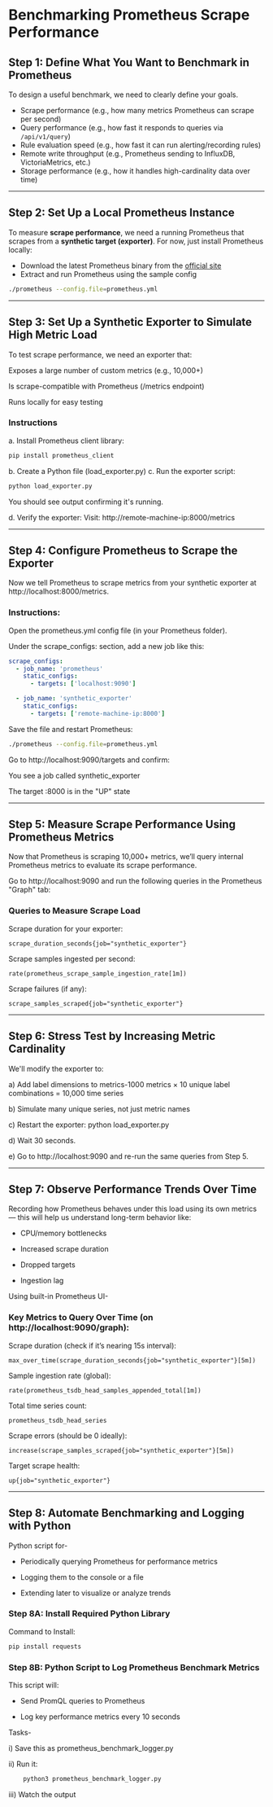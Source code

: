 # Benchmarking Prometheus Scrape Performance

## Step 1: Define What You Want to Benchmark in Prometheus

To design a useful benchmark, we need to clearly define your goals.

- Scrape performance (e.g., how many metrics Prometheus can scrape per second)
- Query performance (e.g., how fast it responds to queries via `/api/v1/query`)
- Rule evaluation speed (e.g., how fast it can run alerting/recording rules)
- Remote write throughput (e.g., Prometheus sending to InfluxDB, VictoriaMetrics, etc.)
- Storage performance (e.g., how it handles high-cardinality data over time)

---

## Step 2: Set Up a Local Prometheus Instance

To measure **scrape performance**, we need a running Prometheus that scrapes from a **synthetic target (exporter)**. For now, just install Prometheus locally:

- Download the latest Prometheus binary from the [official site](https://prometheus.io/download/)
- Extract and run Prometheus using the sample config

```bash
./prometheus --config.file=prometheus.yml
```
---

## Step 3: Set Up a Synthetic Exporter to Simulate High Metric Load

To test scrape performance, we need an exporter that:

Exposes a large number of custom metrics (e.g., 10,000+)

Is scrape-compatible with Prometheus (/metrics endpoint)

Runs locally for easy testing
### Instructions
a. Install Prometheus client library:
```bash
pip install prometheus_client
```
b. Create a Python file (load_exporter.py)
c. Run the exporter script:
```bash
python load_exporter.py
```
You should see output confirming it's running.

d. Verify the exporter:
Visit: http://remote-machine-ip:8000/metrics

---

## Step 4: Configure Prometheus to Scrape the Exporter
Now we tell Prometheus to scrape metrics from your synthetic exporter at http://localhost:8000/metrics.

### Instructions:
Open the prometheus.yml config file (in your Prometheus folder).

Under the scrape_configs: section, add a new job like this:

```yaml
scrape_configs:
  - job_name: 'prometheus'
    static_configs:
      - targets: ['localhost:9090']

  - job_name: 'synthetic_exporter'
    static_configs:
      - targets: ['remote-machine-ip:8000']
```

Save the file and restart Prometheus:

```bash
./prometheus --config.file=prometheus.yml
```
Go to http://localhost:9090/targets and confirm:

You see a job called synthetic_exporter

The target <remote-machine-ip>:8000 is in the "UP" state

---

## Step 5: Measure Scrape Performance Using Prometheus Metrics
Now that Prometheus is scraping 10,000+ metrics, we’ll query internal Prometheus metrics to evaluate its scrape performance.

Go to http://localhost:9090 and run the following queries in the Prometheus "Graph" tab:

### Queries to Measure Scrape Load
Scrape duration for your exporter:

```promql
scrape_duration_seconds{job="synthetic_exporter"}
```
Scrape samples ingested per second:

```promql
rate(prometheus_scrape_sample_ingestion_rate[1m])
```
Scrape failures (if any):

```promql
scrape_samples_scraped{job="synthetic_exporter"}
```
---

## Step 6: Stress Test by Increasing Metric Cardinality

We'll modify the exporter to:

a) Add label dimensions to metrics-1000 metrics × 10 unique label combinations = 10,000 time series

b) Simulate many unique series, not just metric names

c) Restart the exporter: python load_exporter.py

d) Wait 30 seconds.

e) Go to http://localhost:9090 and re-run the same queries from Step 5.

---

## Step 7: Observe Performance Trends Over Time
Recording how Prometheus behaves under this load using its own metrics — this will help us understand long-term behavior like:

- CPU/memory bottlenecks

- Increased scrape duration

- Dropped targets

- Ingestion lag

Using built-in Prometheus UI-

### Key Metrics to Query Over Time (on http://localhost:9090/graph):
Scrape duration (check if it’s nearing 15s interval):

```promql
max_over_time(scrape_duration_seconds{job="synthetic_exporter"}[5m])
```
Sample ingestion rate (global):

```promql
rate(prometheus_tsdb_head_samples_appended_total[1m])
```
Total time series count:

```promql
prometheus_tsdb_head_series
```
Scrape errors (should be 0 ideally):

```promql
increase(scrape_samples_scraped{job="synthetic_exporter"}[5m])
```
Target scrape health:

```promql
up{job="synthetic_exporter"}
```

---

## Step 8: Automate Benchmarking and Logging with Python
Python script for-
- Periodically querying Prometheus for performance metrics

- Logging them to the console or a file

- Extending later to visualize or analyze trends

### Step 8A: Install Required Python Library

Command to Install:
```bash
pip install requests
```
### Step 8B: Python Script to Log Prometheus Benchmark Metrics
This script will:

- Send PromQL queries to Prometheus

- Log key performance metrics every 10 seconds
  
Tasks-

i) Save this as prometheus_benchmark_logger.py

ii) Run it:
```bash
    python3 prometheus_benchmark_logger.py
```

iii) Watch the output
